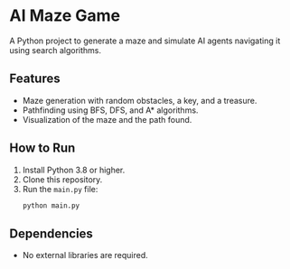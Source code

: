 # AI Maze Game

A Python project to generate a maze and simulate AI agents navigating it using search algorithms.

## Features
- Maze generation with random obstacles, a key, and a treasure.
- Pathfinding using BFS, DFS, and A* algorithms.
- Visualization of the maze and the path found.

## How to Run
1. Install Python 3.8 or higher.
2. Clone this repository.
3. Run the `main.py` file:
   ```bash
   python main.py
   ```

## Dependencies
- No external libraries are required.
